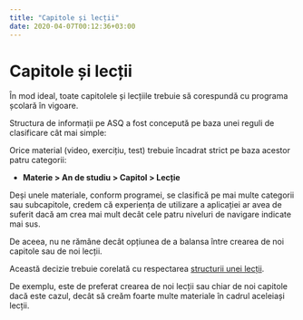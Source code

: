 ```yaml
---
title: "Capitole și lecții"
date: 2020-04-07T00:12:36+03:00
---
```


# Capitole și lecții

În mod ideal, toate capitolele și lecțiile trebuie să corespundă cu programa școlară în vigoare.

Structura de informații pe ASQ a fost concepută pe baza unei reguli de clasificare cât mai simple:

Orice material (video, exercițiu, test) trebuie încadrat strict pe baza acestor patru categorii:

- **Materie > An de studiu > Capitol > Lecție**

Deși unele materiale, conform programei, se clasifică pe mai multe categorii sau subcapitole, credem că experiența de utilizare a aplicației ar avea de suferit dacă am crea mai mult decât cele patru niveluri de navigare indicate mai sus.

De aceea, nu ne rămâne decât opțiunea de a balansa între crearea de noi capitole sau de noi lecții.

Această decizie trebuie corelată cu respectarea [structurii unei lecții](/structura-unei-lectii/).

De exemplu, este de preferat crearea de noi lecții sau chiar de noi capitole dacă este cazul, decât să creăm foarte multe materiale în cadrul aceleiași lecții.